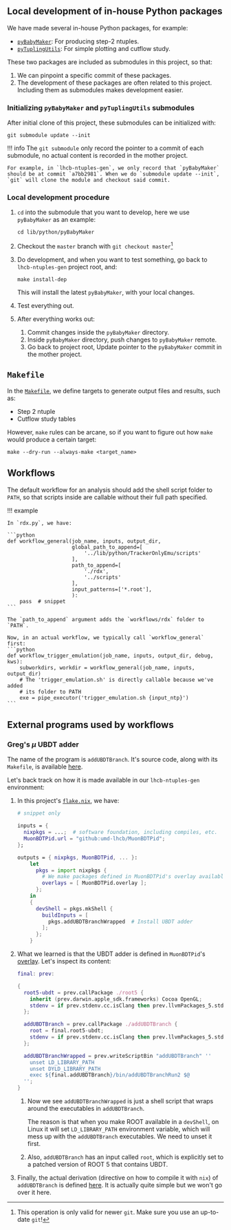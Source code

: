 ## Local development of in-house Python packages
We have made several in-house Python packages, for example:

- [`pyBabyMaker`](https://github.com/umd-lhcb/pyBabyMaker): For producing step-2 ntuples.
- [`pyTuplingUtils`](https://github.com/umd-lhcb/pyTuplingUtils): For simple plotting and cutflow study.

These two packages are included as submodules in this project, so that:

1. We can pinpoint a specific commit of these packages.
2. The development of these packages are often related to this project.
    Including them as submodules makes development easier.

### Initializing `pyBabyMaker` and `pyTuplingUtils` submodules

After initial clone of this project, these submodules can be initialized with:
```
git submodule update --init
```

!!! info
    The `git submodule` only record the pointer to a commit of each submodule,
    no actual content is recorded in the mother project.

    For example, in `lhcb-ntuples-gen`, we only record that `pyBabyMaker`
    should be at commit `a7bb2981`. When we do `submodule update --init`,
    `git` will clone the module and checkout said commit.

### Local development procedure

1. `cd` into the submodule that you want to develop, here we use `pyBabyMaker`
    as an example:

    ```
    cd lib/python/pyBabyMaker
    ```

2. Checkout the `master` branch with `git checkout master`[^1]
3. Do development, and when you want to test something, go back to
    `lhcb-ntuples-gen` project root, and:

    ```
    make install-dep
    ```

    This will install the latest `pyBabyMaker`, with your local changes.

4. Test everything out.
5. After everything works out:
    1. Commit changes inside the `pyBabyMaker` directory.
    2. Inside `pyBabyMaker` directory, push changes to `pyBabyMaker` remote.
    3. Go back to project root, Update pointer to the `pyBabyMaker` commit in
        the mother project.


[^1]: This operation is only valid for newer `git`. Make sure you use an up-to-date `git`!


## `Makefile`
In the [`Makefile`](https://github.com/umd-lhcb/lhcb-ntuples-gen/blob/master/Makefile),
we define targets to generate output files and results, such as:

- Step 2 ntuple
- Cutflow study tables

However, `make` rules can be arcane, so if you want to figure out how `make`
would produce a certain target:
```
make --dry-run --always-make <target_name>
```


## Workflows

The default workflow for an analysis should add the shell script folder to
`PATH`, so that scripts inside are callable without their full path specified.

!!! example

    In `rdx.py`, we have:

    ```python
    def workflow_general(job_name, inputs, output_dir,
                         global_path_to_append=[
                             '../lib/python/TrackerOnlyEmu/scripts'
                         ],
                         path_to_append=[
                             './rdx',
                             '../scripts'
                         ],
                         input_patterns=['*.root'],
                         ):
        pass  # snippet
    ```

    The `path_to_append` argument adds the `workflows/rdx` folder to `PATH`.

    Now, in an actual workflow, we typically call `workflow_general` first:
    ```python
    def workflow_trigger_emulation(job_name, inputs, output_dir, debug, kws):
        subworkdirs, workdir = workflow_general(job_name, inputs, output_dir)
        # The 'trigger_emulation.sh' is directly callable because we've added
        # its folder to PATH
        exe = pipe_executor('trigger_emulation.sh {input_ntp}')
    ```


## External programs used by workflows

### Greg's $\mu$ UBDT adder

The name of the program is `addUBDTBranch`. It's source code, along with its
`Makefile`, is available [here](https://github.com/umd-lhcb/MuonBDTPid/tree/master/src).

Let's back track on how it is made available in our `lhcb-ntuples-gen` environment:

1. In this project's [`flake.nix`](https://github.com/umd-lhcb/lhcb-ntuples-gen/blob/master/flake.nix),
we have:

    ```nix
    # snippet only

    inputs = {
      nixpkgs = ...;  # software foundation, including compiles, etc.
      MuonBDTPid.url = "github:umd-lhcb/MuonBDTPid";
    };

    outputs = { nixpkgs, MuonBDTPid, ... }:
        let
          pkgs = import nixpkgs {
            # We make packages defined in MuonBDTPid's overlay available
            overlays = [ MuonBDTPid.overlay ];
          };
        in
        {
          devShell = pkgs.mkShell {
            buildInputs = [
              pkgs.addUBDTBranchWrapped  # Install UBDT adder
            ];
          };
        }
    ```

2. What we learned is that the UBDT adder is defined in `MuonBDTPid`'s
   [overlay](https://github.com/umd-lhcb/MuonBDTPid/blob/master/nix/overlay.nix).
   Let's inspect its content:

    ```nix
    final: prev:

    {
      root5-ubdt = prev.callPackage ./root5 {
        inherit (prev.darwin.apple_sdk.frameworks) Cocoa OpenGL;
        stdenv = if prev.stdenv.cc.isClang then prev.llvmPackages_5.stdenv else prev.gcc8Stdenv;
      };

      addUBDTBranch = prev.callPackage ./addUBDTBranch {
        root = final.root5-ubdt;
        stdenv = if prev.stdenv.cc.isClang then prev.llvmPackages_5.stdenv else prev.gcc8Stdenv;
      };

      addUBDTBranchWrapped = prev.writeScriptBin "addUBDTBranch" ''
        unset LD_LIBRARY_PATH
        unset DYLD_LIBRARY_PATH
        exec ${final.addUBDTBranch}/bin/addUBDTBranchRun2 $@
      '';
    }
    ```

    1. Now we see `addUBDTBranchWrapped` is just a shell script that wraps
       around the executables in `addUBDTBranch`.

        The reason is that when you make ROOT available in a `devShell`, on
        Linux it will set `LD_LIBRARY_PATH` environment variable, which will
        mess up with the `addUBDTBranch` executables. We need to unset it
        first.

    2. Also, `addUBDTBranch` has an input called `root`, which is explicitly
       set to a patched version of ROOT 5 that contains UBDT.

3. Finally, the actual derivation (directive on how to compile it with `nix`) of
   `addUBDTBranch` is defined [here](https://github.com/umd-lhcb/MuonBDTPid/blob/master/nix/addUBDTBranch/default.nix).
   It is actually quite simple but we won't go over it here.
